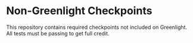 # Non-Greenlight Checkpoints

This repository contains required checkpoints not included on Greenlight. All tests must be passing to get full credit.

